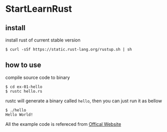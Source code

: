# StartLearnRust

## install
install rust of current stable version

```
$ curl -sSf https://static.rust-lang.org/rustup.sh | sh
```

## how to use
compile source code to binary

```
$ cd ex-01-hello
$ rustc hello.rs
```

rustc will generate a binary called `hello`, then you can just run it as bellow

```
$ ./hello
Hello World!
```

All the example code is refereced from [Offical Website](http://rustbyexample.com/index.html)
